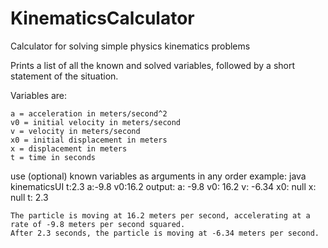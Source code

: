 # KinematicsCalculator
Calculator for solving simple physics kinematics problems

Prints a list of all the known and solved variables, followed by a short statement of the situation.

Variables are:

	a = acceleration in meters/second^2
	v0 = initial velocity in meters/second
	v = velocity in meters/second
	x0 = initial displacement in meters
	x = displacement in meters
	t = time in seconds

use (optional) known variables as arguments in any order
example:	java kinematicsUI t:2.3 a:-9.8 v0:16.2
output:
	a:	-9.8
	v0:	16.2
	v:	-6.34
	x0:	null
	x:	null
	t:	2.3
	
	The particle is moving at 16.2 meters per second, accelerating at a rate of -9.8 meters per second squared.
	After 2.3 seconds, the particle is moving at -6.34 meters per second.
